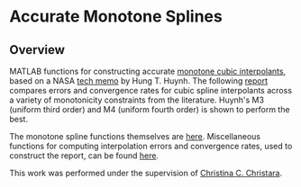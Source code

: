 # Accurate Monotone Splines

## Overview
MATLAB functions for constructing accurate 
[monotone cubic interpolants](https://en.wikipedia.org/wiki/Monotone_cubic_interpolation), 
based on a NASA
[tech memo](https://ntrs.nasa.gov/archive/nasa/casi.ntrs.nasa.gov/19910011517.pdf) by Hung T. Huynh.
The following
[report](https://github.com/vglazer/USRA/blob/master/interpolation/reports/report.pdf) compares errors and convergence 
rates for cubic spline interpolants across a variety of monotonicity 
constraints from the literature. Huynh's M3 (uniform third order) and M4 
(uniform fourth order) is shown to perform the best.

The monotone spline functions themselves are [here](https://github.com/vglazer/USRA/tree/master/interpolation/hermite).
Miscellaneous functions for computing interpolation errors and convergence 
rates, used to construct the report, can be found
[here](https://github.com/vglazer/USRA/tree/master/interpolation/ccc).

This work was performed under the supervision of 
[Christina C. Christara](http://www.cs.toronto.edu/~ccc/).
